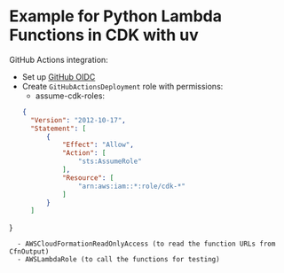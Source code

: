 # Example for Python Lambda Functions in CDK with uv

GitHub Actions integration:

- Set up [GitHub OIDC](https://docs.github.com/en/actions/security-for-github-actions/security-hardening-your-deployments/configuring-openid-connect-in-amazon-web-services)
- Create `GitHubActionsDeployment` role with permissions:
  - assume-cdk-roles:
  ```json
  {
    "Version": "2012-10-17",
    "Statement": [
        {
            "Effect": "Allow",
            "Action": [
                "sts:AssumeRole"
            ],
            "Resource": [
                "arn:aws:iam::*:role/cdk-*"
            ]
        }
    ]
}
```
  - AWSCloudFormationReadOnlyAccess (to read the function URLs from CfnOutput)
  - AWSLambdaRole (to call the functions for testing)